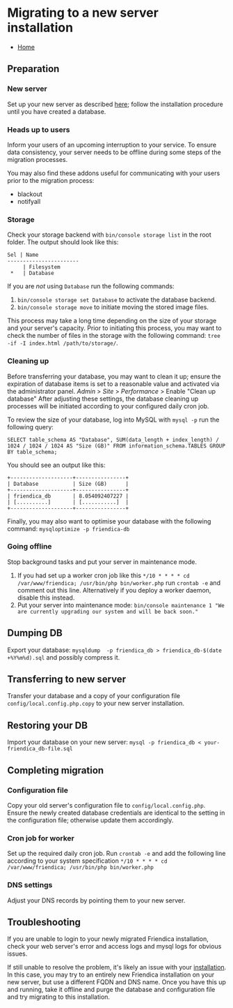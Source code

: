 Migrating to a new server installation
===============

* [Home](help)

## Preparation

### New server
Set up your new server as described [here](Install); follow the installation procedure until you have created a database.

### Heads up to users
Inform your users of an upcoming interruption to your service.
To ensure data consistency, your server needs to be offline during some steps of the migration processes.

You may also find these addons useful for communicating with your users prior to the migration process:
* blackout
* notifyall

### Storage
Check your storage backend with ``bin/console storage list`` in the root folder.
The output should look like this:
````
Sel | Name
-----------------------
     | Filesystem
 *   | Database
````

If you are *not* using ``Database`` run the following commands:
1.  ``bin/console storage set Database`` to activate the database backend.
2.  ``bin/console storage move`` to initiate moving the stored image files.

This process may take a long time depending on the size of your storage and your server's capacity.
Prior to initiating this process, you may want to check the number of files in the storage with the following command: ``tree -if -I index.html /path/to/storage/``.

### Cleaning up
Before transferring your database, you may want to clean it up; ensure the expiration of database items is set to a reasonable value and activated via the administrator panel.
*Admin* > *Site* > *Performance* > Enable "Clean up database"
After adjusting these settings, the database cleaning up processes will be initiated according to your configured daily cron job.

To review the size of your database, log into MySQL with ``mysql -p`` run the following query:
````
SELECT table_schema AS "Database", SUM(data_length + index_length) / 1024 / 1024 / 1024 AS "Size (GB)" FROM information_schema.TABLES GROUP BY table_schema;
````

You should see an output like this:
````
+--------------------+----------------+
| Database           | Size (GB)      |
+--------------------+----------------+
| friendica_db       | 8.054092407227 |
| [..........]       | [...........]  |
+--------------------+----------------+
````

Finally, you may also want to optimise your database with the following command: ``mysqloptimize -p friendica-db``

### Going offline 
Stop background tasks and put your server in maintenance mode.
1.  If you had set up a worker cron job like this ``*/10 * * * * cd /var/www/friendica; /usr/bin/php bin/worker.php`` run ``crontab -e`` and comment out this line. Alternatively if you deploy a worker daemon, disable this instead.
2.  Put your server into maintenance mode: ``bin/console maintenance 1 "We are currently upgrading our system and will be back soon."``

## Dumping DB
Export your database: ``mysqldump  -p friendica_db > friendica_db-$(date +%Y%m%d).sql`` and possibly compress it.

## Transferring to new server
Transfer your database and a copy of your configuration file ``config/local.config.php.copy`` to your new server installation.

## Restoring your DB
Import your database on your new server: ``mysql -p friendica_db < your-friendica_db-file.sql``

## Completing migration

### Configuration file
Copy your old server's configuration file to ``config/local.config.php``.
Ensure the newly created database credentials are identical to the setting in the configuration file; otherwise update them accordingly. 

### Cron job for worker
Set up the required daily cron job.
Run ``crontab -e`` and add the following line according to your system specification
``*/10 * * * * cd /var/www/friendica; /usr/bin/php bin/worker.php`` 

### DNS settings
Adjust your DNS records by pointing them to your new server.

## Troubleshooting
If you are unable to login to your newly migrated Friendica installation, check your web server's error and access logs and mysql logs for obvious issues.

If still unable to resolve the problem, it's likely an issue with your [installation](Install).
In this case, you may try to an entirely new Friendica installation on your new server, but use a different FQDN and DNS name.
Once you have this up and running, take it offline and purge the database and configuration file and try migrating to this installation.

